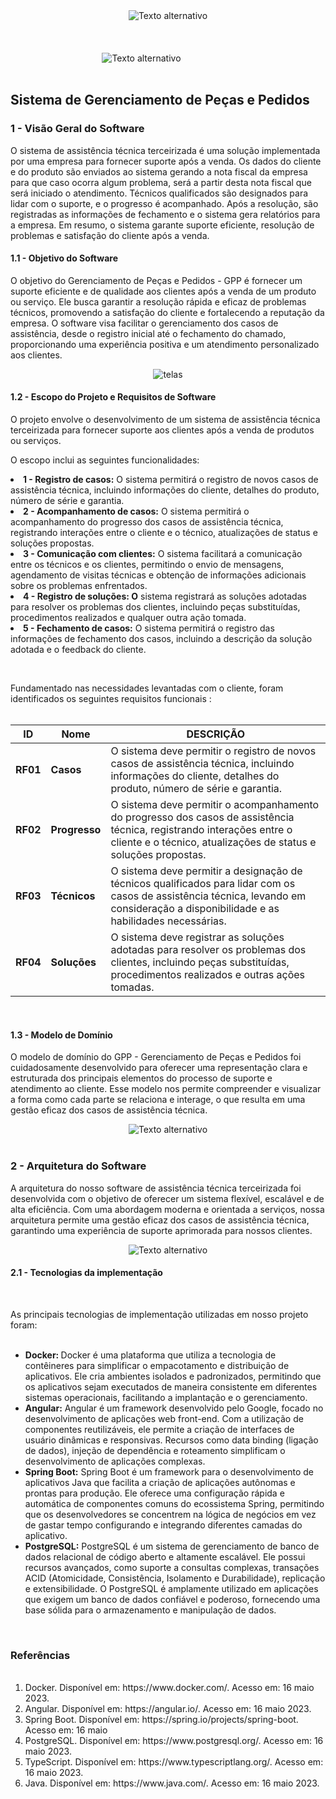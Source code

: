 <div align="center" style="">
    <img src="utilitarios/logo-senai.png" 
         alt="Texto alternativo" 
         title="Gerenciamento De Peças e Pedidos"/>
</div>
<br>
<br>
<br>
<div align="center">
    <img src="utilitarios/logo-gpp2.png" style="margin-right: 85px;" alt="Texto alternativo" />
</div>

<br>
<h2>Sistema de Gerenciamento de Peças e Pedidos</h2>
<h3> 1 - Visão Geral do Software </h3>

<p>
O sistema de assistência técnica terceirizada é uma solução implementada por uma empresa para fornecer suporte após a venda. Os dados do cliente e do produto são enviados ao sistema gerando a nota fiscal da empresa para que caso ocorra algum problema, será a partir desta nota fiscal que será iniciado o atendimento. Técnicos qualificados são designados para lidar com o suporte, e o progresso é acompanhado. Após a resolução, são registradas as informações de fechamento e o sistema gera relatórios para a empresa. Em resumo, o sistema garante suporte eficiente, resolução de problemas e satisfação do cliente após a venda.
</p>

<h4> 1.1 - Objetivo do Software </h4>

<p>
   O objetivo do Gerenciamento de Peças e Pedidos - GPP é fornecer um suporte eficiente e de qualidade aos clientes após a venda de um produto ou serviço. Ele busca garantir a resolução rápida e eficaz de problemas técnicos, promovendo a satisfação do cliente e fortalecendo a reputação da empresa. O software visa facilitar o gerenciamento dos casos de assistência, desde o registro inicial até o fechamento do chamado, proporcionando uma experiência positiva e um atendimento personalizado aos clientes.
</p>
<div align="center">
    <img src="utilitarios/TelasMaior.png" alt="telas" />
</div>

<h4> 1.2 - Escopo do Projeto e Requisitos de Software </h4>
<p>O projeto envolve o desenvolvimento de um sistema de assistência técnica terceirizada para fornecer suporte aos clientes após a venda de produtos ou serviços. 

O escopo inclui as seguintes funcionalidades:

<li><b> 1 - Registro de casos:</b> O sistema permitirá o registro de novos casos de assistência técnica, incluindo informações do cliente, detalhes do produto, número de série e garantia.
<li><b> 2 - Acompanhamento de casos:</b> O sistema permitirá o acompanhamento do progresso dos casos de assistência técnica, registrando interações entre o cliente e o técnico, atualizações de status e soluções propostas.
<li><b>3 - Comunicação com clientes:</b> O sistema facilitará a comunicação entre os técnicos e os clientes, permitindo o envio de mensagens, agendamento de visitas técnicas e obtenção de informações adicionais sobre os problemas enfrentados.
<li><b>4 - Registro de soluções: O</b> sistema registrará as soluções adotadas para resolver os problemas dos clientes, incluindo peças substituídas, procedimentos realizados e qualquer outra ação tomada.
<li><b>5 - Fechamento de casos:</b> O sistema permitirá o registro das informações de fechamento dos casos, incluindo a descrição da solução adotada e o feedback do cliente.
</p>
<br>
<p> Fundamentado nas necessidades levantadas com o cliente, foram identificados os seguintes requisitos funcionais :
<br>
<br>
<div align="center">
<table>
    <thead>
    <tr>
        <th>ID</>
        <th> Nome </th>
        <th>DESCRIÇÃO</>
    </tr>
    </thead>
    <tbody>
        <tr>
            <td><b>RF01</b></td>
            <td><b>Casos</b></td>
            <td>O sistema deve permitir o registro de novos casos de assistência técnica, incluindo informações do cliente, detalhes do produto, número de série e garantia.</td>
        </tr>
        <tr>
            <td><b>RF02</b></td>
            <td><b>Progresso</b></td>
            <td>O sistema deve permitir o acompanhamento do progresso dos casos de assistência técnica, registrando interações entre o cliente e o técnico, atualizações de status e soluções propostas.</td>
        </tr>
        <tr>
            <td><b>RF03</b></td>
            <td><b>Técnicos</b></td>
            <td>O sistema deve permitir a designação de técnicos qualificados para lidar com os casos de assistência técnica, levando em consideração a disponibilidade e as habilidades necessárias.</td>
        </tr>
        <tr>
            <td><b>RF04</b></td>
            <td><b>Soluções</b></td>
            <td>O sistema deve registrar as soluções adotadas para resolver os problemas dos clientes, incluindo peças substituídas, procedimentos realizados e outras ações tomadas.</td>
        </tr>
     
</table>
</div>
<br>
<h4> 1.3 - Modelo de Domínio </h2>
<p>O modelo de domínio do GPP - Gerenciamento de Peças e Pedidos foi cuidadosamente desenvolvido para oferecer uma representação clara e estruturada dos principais elementos do processo de suporte e atendimento ao cliente. Esse modelo nos permite compreender e visualizar a forma como cada parte se relaciona e interage, o que resulta em uma gestão eficaz dos casos de assistência técnica.</p>
<div align="center">
    <img src="utilitarios/Modelo Dominio.png" alt="Texto alternativo" />
</div>
<br>
<h3> 2 - Arquitetura do Software </h2>
<p> A arquitetura do nosso software de assistência técnica terceirizada foi desenvolvida com o objetivo de oferecer um sistema flexível, escalável e de alta eficiência. Com uma abordagem moderna e orientada a serviços, nossa arquitetura permite uma gestão eficaz dos casos de assistência técnica, garantindo uma experiência de suporte aprimorada para nossos clientes.</p>

<div align="center">
    <img src="utilitarios/Arquitetura.png" alt="Texto alternativo" />
</div>
<h4> 2.1 - Tecnologias da implementação </h2>
<br>
<p>As principais tecnologias de implementação utilizadas em nosso projeto foram:</p>
<br>
<ul>
<li><b>Docker: </b>Docker é uma plataforma que utiliza a tecnologia de contêineres para simplificar o empacotamento e distribuição de aplicativos. Ele cria ambientes isolados e padronizados, permitindo que os aplicativos sejam executados de maneira consistente em diferentes sistemas operacionais, facilitando a implantação e o gerenciamento.</li>
<li><b>Angular:</b> Angular é um framework desenvolvido pelo Google, focado no desenvolvimento de aplicações web front-end. Com a utilização de componentes reutilizáveis, ele permite a criação de interfaces de usuário dinâmicas e responsivas. Recursos como data binding (ligação de dados), injeção de dependência e roteamento simplificam o desenvolvimento de aplicações complexas.
</li>
<li><b>Spring Boot:</b> Spring Boot é um framework para o desenvolvimento de aplicativos Java que facilita a criação de aplicações autônomas e prontas para produção. Ele oferece uma configuração rápida e automática de componentes comuns do ecossistema Spring, permitindo que os desenvolvedores se concentrem na lógica de negócios em vez de gastar tempo configurando e integrando diferentes camadas do aplicativo.</li>
<li><b>PostgreSQL:</b> PostgreSQL é um sistema de gerenciamento de banco de dados relacional de código aberto e altamente escalável. Ele possui recursos avançados, como suporte a consultas complexas, transações ACID (Atomicidade, Consistência, Isolamento e Durabilidade), replicação e extensibilidade. O PostgreSQL é amplamente utilizado em aplicações que exigem um banco de dados confiável e poderoso, fornecendo uma base sólida para o armazenamento e manipulação de dados.</li>
</ul>
<br>
<h3> Referências </h3>
<br>
<ol>
<li>Docker. Disponível em: https://www.docker.com/. Acesso em: 16 maio 2023.</li>
<li>Angular. Disponível em: https://angular.io/. Acesso em: 16 maio 2023.</li>
<li>Spring Boot. Disponível em: https://spring.io/projects/spring-boot. Acesso em: 16 maio </li>
<li>PostgreSQL. Disponível em: https://www.postgresql.org/. Acesso em: 16 maio 2023.</li>
<li>TypeScript. Disponível em: https://www.typescriptlang.org/. Acesso em: 16 maio 2023.</li>
<li>Java. Disponível em: https://www.java.com/. Acesso em: 16 maio 2023.</li>
</ol>
<br>
